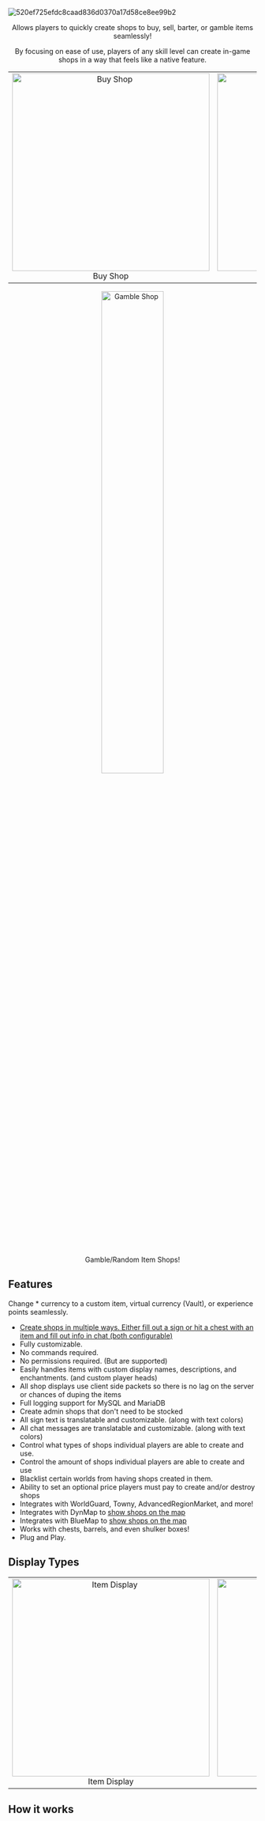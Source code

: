 ![520ef725efdc8caad836d0370a17d58ce8ee99b2](https://github.com/user-attachments/assets/075aaff3-2328-4672-89af-32bc86ec3fcd)

<p align="center">Allows players to quickly create shops to buy, sell, barter, or gamble items seamlessly!</p>

<p align="center">By focusing on ease of use, players of any skill level can create in-game shops in a way that feels like a native feature.</p>

<table>
  <tr>
    <td align="center">
      <img src="https://github.com/user-attachments/assets/1fe15aee-b29f-47ef-b13d-79e493aef08c" alt="Buy Shop" width="400"/>
      <br>Buy Shop
    </td>
    <td align="center">
      <img src="https://github.com/user-attachments/assets/ef525ef0-5452-43dd-93f9-2ee2368127d8" alt="Sell Shop" width="400"/>
      <br>Sell Shop
    </td>
    <td align="center">
      <img src="https://github.com/user-attachments/assets/dfa4cad8-1da7-4523-9912-77650efc3b8e" alt="Combo Shop" width="400"/>
      <br>Combo Shop
    </td>
    <td align="center">
      <img src="https://github.com/user-attachments/assets/8617a81c-2902-4417-aeac-ad69024c755d" alt="Barter Shop" width="400"/>
      <br>Barter Shop
    </td>
  </tr>
</table>

<div align="center">
  <img src="https://github.com/user-attachments/assets/4a949cd7-e63f-4c4a-bb5c-b85c8e3f6551" alt="Gamble Shop" width="50%"/>
  <br/>Gamble/Random Item Shops!
  <br/>
</div>

## Features
Change * currency to a custom item, virtual currency (Vault), or experience points seamlessly.
* [Create shops in multiple ways. Either fill out a sign or hit a chest with an item and fill out info in chat (both configurable)](https://github.com/snowgears/shopbugs/wiki/Creating-Shops)
* Fully customizable.
* No commands required.
* No permissions required. (But are supported)
* Easily handles items with custom display names, descriptions, and enchantments. (and custom player heads)
* All shop displays use client side packets so there is no lag on the server or chances of duping the items
* Full logging support for MySQL and MariaDB
* Create admin shops that don't need to be stocked
* All sign text is translatable and customizable. (along with text colors)
* All chat messages are translatable and customizable. (along with text colors)
* Control what types of shops individual players are able to create and use.
* Control the amount of shops individual players are able to create and use
* Blacklist certain worlds from having shops created in them.
* Ability to set an optional price players must pay to create and/or destroy shops
* Integrates with WorldGuard, Towny, AdvancedRegionMarket, and more!
* Integrates with DynMap to [show shops on the map](https://proxy.spigotmc.org/03ee898c967e8983196a73b85a3a267226dc3e04?url=https%3A%2F%2Fi.imgur.com%2FbkzTlOz.png)
* Integrates with BlueMap to [show shops on the map](https://user-images.githubusercontent.com/4141199/194400062-2dbdbad4-a2c5-4097-b1fd-9ab0b3d1a801.png)
* Works with chests, barrels, and even shulker boxes!
* Plug and Play.

## Display Types
<table>
  <tr>
    <td align="center">
      <img src="https://github.com/user-attachments/assets/3095bd19-cfd1-47f8-8e5c-36be324c1a28" alt="Item Display" width="400"/>
      <br>Item Display
    </td>
    <td align="center">
      <img src="https://github.com/user-attachments/assets/c6bec141-efb4-4550-b7b3-6f93ec170290" alt="Glass Case Display" width="400"/>
      <br>Glass Case Display
    </td>
    <td align="center">
      <img src="https://github.com/user-attachments/assets/1af00832-3128-44c1-8e7c-f01d44a23f47" alt="Large Item Display" width="400"/>
      <br>Large Item Display
    </td>
    <td align="center">
      <img src="https://github.com/user-attachments/assets/58c3d422-75ba-4c52-b4c3-edcb74f8285f" alt="Item Frame Display" width="400"/>
      <br>Item Frame Display
    </td>
    <td align="center">
      <img src="https://github.com/user-attachments/assets/a4a7ca82-ce55-4dce-83b5-7dcce401b329" alt="No Display" width="400"/>
      <br>No Display
    </td>
  </tr>
</table>







## How it works

